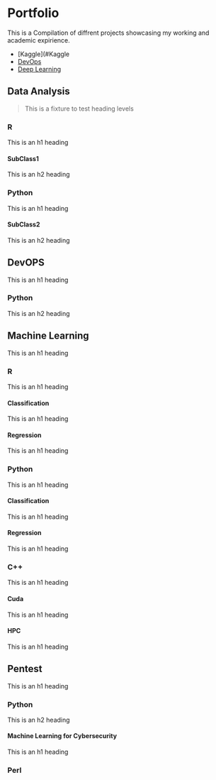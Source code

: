 
# Portfolio

This is a Compilation of diffrent projects showcasing my working and academic expirience.

- [Kaggle](#Kaggle
- [DevOps](#Devops)
- [Deep Learning](#Cuda)
  
## Data Analysis

> This is a fixture to test heading levels

<!-- toc -->

### R

This is an h1 heading

#### SubClass1

This is an h2 heading

### Python

This is an h1 heading

#### SubClass2

This is an h2 heading

## DevOPS

This is an h1 heading

### Python

This is an h2 heading

## Machine Learning
This is an h1 heading

### R
This is an h1 heading

#### Classification
This is an h1 heading

#### Regression
This is an h1 heading

### Python
This is an h1 heading

#### Classification
This is an h1 heading

#### Regression
This is an h1 heading

### C++
This is an h1 heading

#### Cuda
This is an h1 heading

#### HPC
This is an h1 heading

## Pentest

This is an h1 heading

### Python

This is an h2 heading

#### Machine Learning for Cybersecurity
This is an h1 heading

### Perl
